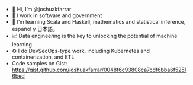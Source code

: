- 👋 Hi, I’m @joshuakfarrar
- 👀 I work in software and government
- 🌱 I’m learning Scala and Haskell, mathematics and statistical inference, español y 日本語。
- 📈 Data engineering is the key to unlocking the potential of machine learning
- ⚙️ I do DevSecOps-type work, including Kubernetes and containerization, and ETL
- Code samples on Gist: https://gist.github.com/joshuakfarrar/0048f6c93808ca7cdf6bba6f52516bed

<!---
joshuakfarrar/joshuakfarrar is a ✨ special ✨ repository because its `README.md` (this file) appears on your GitHub profile.
You can click the Preview link to take a look at your changes.
--->
